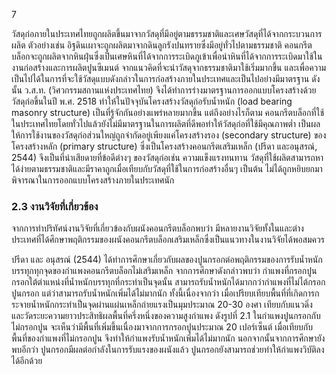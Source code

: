 

7

วัสดุก่อภายในประเทศไทยถูกผลิตขึ้นมาจากวัสดุที่มีอยู่ตามธรรมชาติและเศษวัสดุที่ได้จากกระบวนการผลิต ตัวอย่างเช่น อิฐดินเผาจะถูกผลิตมาจากดินลูกรังปนทรายซึ่งมีอยู่ทั่วไปตามธรรมชาติ คอนกรีตบล็อกจะถูกผลิตจากหินฝุ่นซึ่งเป็นเศษหินที่ได้จากการระเบิดภูเข้าเพื่อนำหินที่ได้จากการระเบิดมาใช้ในงานก่อสร้างและการผลิตปูนซีเมนต์ จากแนวคิดที่จะนำวัสดุจากธรรมชาติมาใช้เริ่มมากขึ้น และเพื่อความเป็นไปได้ในการที่จะใช้วัสดุแบบดังกล่าวในการก่อสร้างภายในประเทศและเป็นไปอย่างมีมาตรฐาน ดังนั้น ว.ส.ท. (วิศวกรรมสถานแห่งประเทศไทย) จึงได้ทำการร่างมาตรฐานการออกแบบโครงสร้างด้วยวัสดุก่อขึ้นในปี พ.ศ. 2518 ทำให้ในปัจจุบันโครงสร้างวัสดุก่อรับน้ำหนัก (load bearing masonry structure) เป็นที่รู้จักกันอย่างแพร่หลายมากขึ้น แต่ถึงอย่างไรก็ตาม คอนกรีตบล็อกที่ใช้ในประเทศไทยโดยทั่วไปแล้วยังไม่มีมาตรฐานในการผลิตที่ดีพอทำให้วัสดุก่อที่ใช้มีคุณภาพต่ำ เป็นผลให้การใช้งานของวัสดุก่อส่วนใหญ่ถูกจำกัดอยู่เพียงแค่โครงสร้างรอง (secondary structure) ของโครงสร้างหลัก (primary structure) ซึ่งเป็นโครงสร้างคอนกรีตเสริมเหล็ก (ปรีดา และอนุสรณ์, 2544) จึงเป็นที่น่าเสียดายที่ข้อดีต่างๆ ของวัสดุก่อเช่น ความแข็งแรงทนทาน วัสดุที่ใช้ผลิตสามารถหาได้ง่ายตามธรรมชาติและมีราคาถูกเมื่อเทียบกับวัสดุที่ใช้ในการก่อสร้างอื่นๆ เป็นต้น ไม่ได้ถูกหยิบยกมาพิจารณาในการออกแบบโครงสร้างภายในประเทศนัก

### 2.3 งานวิจัยที่เกี่ยวข้อง

จากการทำปริทัศน์งานวิจัยที่เกี่ยวข้องกับผนังคอนกรีตบล็อกพบว่า มีหลายงานวิจัยทั้งในและต่างประเทศที่ได้ศึกษาพฤติกรรมของผนังคอนกรีตบล็อกเสริมเหล็กซึ่งเป็นแนวทางในงานวิจัยได้พอสมควร

ปรีดา และ อนุสรณ์ (2544) ได้ทำการศึกษาเกี่ยวกับผลของปูนกรอกต่อพฤติกรรมของการรับน้ำหนักบรรทุกทุกจุดของกำแพงคอนกรีตบล็อกไม่เสริมเหล็ก จากการศึกษาดังกล่าวพบว่า กำแพงที่กรอกปูนกรอกใต้ตำแหน่งที่น้ำหนักบรรทุกที่กระทำเป็นจุดนั้น สามารถรับน้ำหนักได้มากกว่ากำแพงที่ไม่ไต้กรอกปูนกรอก แต่ว่าสามารถรับน้ำหนักเพิ่มได้ไม่มากนัก ทั้งนี้เนื่องจากว่า เมื่อเปรียบเทียบพื้นที่ที่เกิดการกระจายน้ำหนักกระทำเป็นจุดผ่านแผ่นเหล็กถ่ายแรงเป็นมุมประมาณ 20-30 องศา เทียบกับแนวดิ่ง และวัดระยะความยาวประสิทธิผลพื้นที่ครึ่งหนึ่งของความสูงกำแพง ดังรูปที่ 2.1 ในกำแพงปูนกรอกกับไม่กรอกปูน จะเห็นว่ามีพื้นที่เพิ่มขึ้นเนื่องมาจากการกรอกปูนประมาณ 20 เปอร์เซ็นต์ เมื่อเทียบกับพื้นที่ของกำแพงที่ไม่กรอกปูน จึงทำให้กำแพงรับน้ำหนักเพิ่มได้ไม่มากนัก นอกจากนั้นจากการศึกษายังพบอีกว่า ปูนกรอกมีผลต่อกำลังในการรับแรงของผนังแล้ว ปูนกรอกยังสามารถช่วยทำให้กำแพงวิบัติลงได้อีกด้วย

